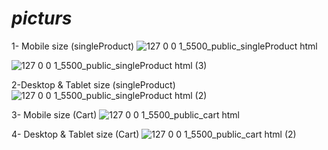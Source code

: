 # <i>picturs</i>

1- Mobile size (singleProduct)
![127 0 0 1_5500_public_singleProduct html](https://github.com/e-Karimi/digitize-app/assets/28589917/d2ee1988-b3b1-4f3f-be5f-1e609190d6bf)

![127 0 0 1_5500_public_singleProduct html (3)](https://github.com/e-Karimi/digitize-app/assets/28589917/e0a6f2bb-44ce-4ff5-b150-7e96005539e5)

2-Desktop & Tablet size (singleProduct)
![127 0 0 1_5500_public_singleProduct html (2)](https://github.com/e-Karimi/digitize-app/assets/28589917/b5ea5f96-6833-474b-b956-62f105ffd8c8)

3- Mobile size (Cart)
![127 0 0 1_5500_public_cart html](https://github.com/e-Karimi/digitize-app/assets/28589917/87c98ddf-1360-4a34-bfc4-bfcb561ef062)

4- Desktop & Tablet size (Cart)
![127 0 0 1_5500_public_cart html (2)](https://github.com/e-Karimi/digitize-app/assets/28589917/3bd40cfb-0115-47b9-9d9e-5358ef8d2a0a)

